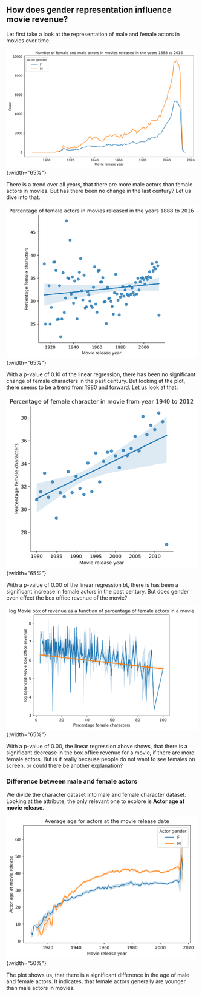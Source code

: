 ## How does gender representation influence movie revenue?

Let first take a look at the representation of male and female actors in movies over time.

![Male and female actor count on for each movie release year](figures/gender/gender_count_release_year.png){:width="65%"}

There is a trend over all years, that there are more male actors than female actors in movies. But has there been no change in the last century? Let us dive into that.

![Development of percentage of female actors over time](figures/gender/female_percentage_release_year.png){:width="65%"}

With a p-value of 0.10 of the linear regression, there has been no significant change of female characters in the past century. But looking at the plot, there seems to be a trend from 1980 and forward. Let us look at that.

![Development of percentage of female actors over time](figures/gender/female_percentage_release_year_filtered.png){:width="65%"}

With a p-value of 0.00 of the linear regression bt, there is has been a significant increase in female actors in the past century. But does gender even effect the box office revenue of the movie?

![Movie box office revenue given as a function of percentage of female actor in a given movie](figures/gender/female_percentage_revenue.png){:width="65%"}

With a p-value of 0.00, the linear regression above shows, that there is a significant decrease in the box office revenue for a movie, if there are more female actors. But is it really because people do not want to see females on screen, or could there be another explanation?

### Difference between male and female actors

We divide the character dataset into male and female character dataset. Looking at the attribute, the only relevant one to explore is **Actor age at movie release**.

![Male and female distribution](figures/gender/gender_age.png){:width="50%"}

The plot shows us, that there is a significant difference in the age of male and female actors. It indicates, that female actors generally are younger than male actors in movies.